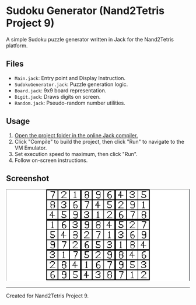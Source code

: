 # Sudoku Generator (Nand2Tetris Project 9)

A simple Sudoku puzzle generator written in Jack for the Nand2Tetris platform.

## Files

- `Main.jack`: Entry point and Display Instruction.
- `SudokuGenerator.jack`: Puzzle generation logic.
- `Board.jack`: 9x9 board representation.
- `Digit.jack`: Draws digits on screen.
- `Random.jack`: Pseudo-random number utilities.

## Usage

1. [Open the project folder in the online Jack compiler.](https://nand2tetris.github.io/web-ide/compiler)
2. Click "Compile" to build the project, then click "Run" to navigate to the VM Emulator.
3. Set execution speed to maximum, then click "Run".
4. Follow on-screen instructions.

## Screenshot
![Sudoku Generator Screenshot](sudoku.png)

---

Created for Nand2Tetris Project 9.